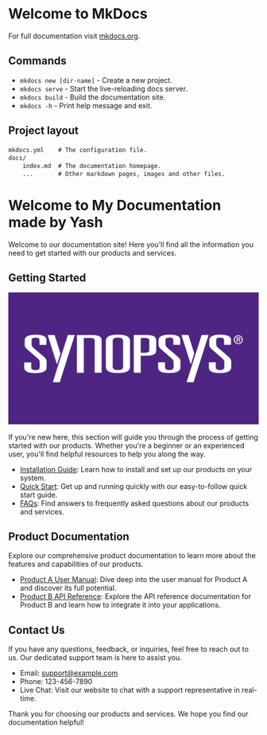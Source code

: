 # Welcome to MkDocs

For full documentation visit [mkdocs.org](https://www.mkdocs.org).

## Commands

* `mkdocs new [dir-name]` - Create a new project.
* `mkdocs serve` - Start the live-reloading docs server.
* `mkdocs build` - Build the documentation site.
* `mkdocs -h` - Print help message and exit.

## Project layout

    mkdocs.yml    # The configuration file.
    docs/
        index.md  # The documentation homepage.
        ...       # Other markdown pages, images and other files.
# Welcome to My Documentation made by Yash


Welcome to our documentation site! Here you'll find all the information you need to get started with our products and services.

## Getting Started
![Example Image](Syno.jpeg)  

If you're new here, this section will guide you through the process of getting started with our products. Whether you're a beginner or an experienced user, you'll find helpful resources to help you along the way.

- [Installation Guide](installation.md): Learn how to install and set up our products on your system.
- [Quick Start](quick-start.md): Get up and running quickly with our easy-to-follow quick start guide.
- [FAQs](faqs.md): Find answers to frequently asked questions about our products and services.

## Product Documentation

Explore our comprehensive product documentation to learn more about the features and capabilities of our products.

- [Product A User Manual](product-a.md): Dive deep into the user manual for Product A and discover its full potential.
- [Product B API Reference](product-b.md): Explore the API reference documentation for Product B and learn how to integrate it into your applications.

## Contact Us

If you have any questions, feedback, or inquiries, feel free to reach out to us. Our dedicated support team is here to assist you.

- Email: support@example.com
- Phone: 123-456-7890
- Live Chat: Visit our website to chat with a support representative in real-time.

Thank you for choosing our products and services. We hope you find our documentation helpful!


